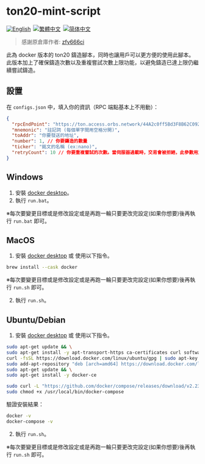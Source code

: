 # ton20-mint-script

<p align="left">
<a href="./README.md"><img alt="English" src="https://img.shields.io/badge/English-%238193b3?style=for-the-badge"></a>&thinsp;
<a href="./README-t.md"><img alt="繁體中文" src="https://img.shields.io/badge/繁體中文-%238193b3?style=for-the-badge"></a>&thinsp;
<a href="./README-s.md"><img alt="简体中文" src="https://img.shields.io/badge/简体中文-%238193b3?style=for-the-badge"></a>
</p>

> 感謝原倉庫作者: [zfy666ci](https://github.com/zfy666ci/ton-mint)

此為 docker 版本的 ton20 鑄造腳本，同時也讓用戶可以更方便的使用此腳本。
此版本加上了確保鑄造次數以及重複嘗試次數上限功能，以避免鑄造已達上限仍繼續嘗試鑄造。

## 設置

在 `configs.json` 中，填入你的資訊（RPC 端點基本上不用動）：

```json
{
  "rpcEndPoint": "https://ton.access.orbs.network/44A2c0ff5Bd3F8B62C092Ab4D238bEE463E644A2/1/mainnet/toncenter-api-v2/jsonRPC",
  "mnemonic": "註記詞 (每個單字間用空格分開)",
  "toAddr": "你要發送的地址",
  "number": 1, // 你要鑄造的數量
  "ticker": "銘文的名稱 (ex:nano)",
  "retryCount": 10 // 你要重複嘗試的次數。當伺服器過載時，交易會被拒絕，此參數用於結束不斷的嘗試避免浪費太多 gas。
}
```

## Windows

1. 安裝 [docker desktop](https://www.docker.com/products/docker-desktop/)。
2. 執行 `run.bat`。

※每次要變更目標或是修改設定或是再跑一輪只要更改完設定(如果你想要)後再執行 `run.bat` 即可。

## MacOS

1. 安裝 [docker desktop](https://www.docker.com/products/docker-desktop/) 或 使用以下指令。

```sh
brew install --cask docker
```

※每次要變更目標或是修改設定或是再跑一輪只要更改完設定(如果你想要)後再執行 `run.sh` 即可。

2. 執行 `run.sh`。

## Ubuntu/Debian

1. 安裝 [docker desktop](https://www.docker.com/products/docker-desktop/) 或 使用以下指令。

```sh
sudo apt-get update && \
sudo apt-get install -y apt-transport-https ca-certificates curl software-properties-common && \
curl -fsSL https://download.docker.com/linux/ubuntu/gpg | sudo apt-key add - && \
sudo add-apt-repository "deb [arch=amd64] https://download.docker.com/linux/ubuntu $(lsb_release -cs) stable" && \
sudo apt-get update && \
sudo apt-get install -y docker-ce

sudo curl -L "https://github.com/docker/compose/releases/download/v2.23.3/docker-compose-$(uname -s)-$(uname -m)" -o /usr/local/bin/docker-compose && \
sudo chmod +x /usr/local/bin/docker-compose
```

驗證安裝結果：

```sh
docker -v
docker-compose -v
```

2. 執行 `run.sh`。

※每次要變更目標或是修改設定或是再跑一輪只要更改完設定(如果你想要)後再執行 `run.sh` 即可。
